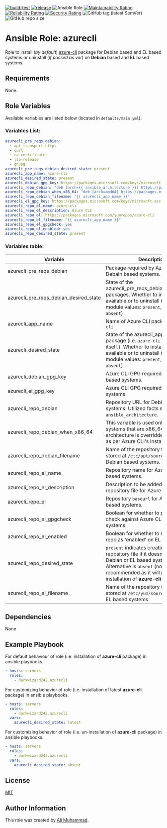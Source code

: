 [![build-test](https://github.com/darkwizard242/ansible-role-azurecli/workflows/build-and-test/badge.svg?branch=master)](https://github.com/darkwizard242/ansible-role-azurecli/actions?query=workflow%3Abuild-and-test) [![release](https://github.com/darkwizard242/ansible-role-azurecli/workflows/release/badge.svg)](https://github.com/darkwizard242/ansible-role-azurecli/actions?query=workflow%3Arelease) ![Ansible Role](https://img.shields.io/ansible/role/d/darkwizard242/azurecli) [![Maintainability Rating](https://sonarcloud.io/api/project_badges/measure?project=ansible-role-azurecli&metric=sqale_rating)](https://sonarcloud.io/dashboard?id=ansible-role-azurecli) [![Reliability Rating](https://sonarcloud.io/api/project_badges/measure?project=ansible-role-azurecli&metric=reliability_rating)](https://sonarcloud.io/dashboard?id=ansible-role-azurecli) [![Security Rating](https://sonarcloud.io/api/project_badges/measure?project=ansible-role-azurecli&metric=security_rating)](https://sonarcloud.io/dashboard?id=ansible-role-azurecli) ![GitHub tag (latest SemVer)](https://img.shields.io/github/tag/darkwizard242/ansible-role-azurecli?label=release) ![GitHub repo size](https://img.shields.io/github/repo-size/darkwizard242/ansible-role-azurecli?color=orange&style=flat-square)

# Ansible Role: azurecli

Role to install (_by default_) [azure-cli](https://github.com/Azure/azure-cli) package for Debian based and EL based systems or uninstall (_if passed as var_) on **Debian** based and **EL** based systems.

## Requirements

None.

## Role Variables

Available variables are listed below (located in `defaults/main.yml`):

### Variables List:

```yaml
azurecli_pre_reqs_debian:
  - apt-transport-https
  - curl
  - ca-certificates
  - lsb-release
  - gnupg
azurecli_pre_reqs_debian_desired_state: present
azurecli_app_name: azure-cli
azurecli_desired_state: present
azurecli_debian_gpg_key: https://packages.microsoft.com/keys/microsoft.asc
azurecli_repo_debian: "deb [arch={{ ansible_architecture }}] https://packages.microsoft.com/repos/azure-cli/ {{ ansible_lsb['codename'] }} main"
azurecli_repo_debian_when_x86_64: "deb [arch=amd64] https://packages.microsoft.com/repos/azure-cli/ {{ ansible_lsb['codename'] }} main"
azurecli_repo_debian_filename: "{{ azurecli_app_name }}"
azurecli_el_gpg_key: https://packages.microsoft.com/keys/microsoft.asc
azurecli_repo_el_name: azure-cli
azurecli_repo_el_description: Azure CLI
azurecli_repo_el: https://packages.microsoft.com/yumrepos/azure-cli
azurecli_repo_el_filename: "{{ azurecli_app_name }}"
azurecli_repo_el_gpgcheck: yes
azurecli_repo_el_enabled: yes
azurecli_repo_desired_state: present
```

### Variables table:

Variable                               | Description
-------------------------------------- | ------------------------------------------------------------------------------------------------------------------------------------------------------------------------------------------------------------
azurecli_pre_reqs_debian               | Package required by Azure CLI on Debain based systems.
azurecli_pre_reqs_debian_desired_state | State of the azurecli_pre_reqs_debian_desired_state packages. Whether to install, verify if available or to uninstall (i.e. ansible apt module values: `present`, `latest`, or `absent`)
azurecli_app_name                      | Name of Azure CLI package i.e. `azure-cli`
azurecli_desired_state                 | State of the azurecli_app_name package (i.e. `azure-cli` package itself.). Whether to install, verify if available or to uninstall (i.e. ansible apt module values: `present`, `latest`, or `absent`)
azurecli_debian_gpg_key                | Azure CLI GPG required on Debian based systems.
azurecli_el_gpg_key                    | Azure CLI GPG required on EL based systems.
azurecli_repo_debian                   | Repository URL for Debian based systems. Utilized facts such as `ansible_architecture`.
azurecli_repo_debian_when_x86_64       | This variable is used only against systems that are x86_64 type as the architecture is overridden to `arch=amd64` as per Azure CLI's Installation steps.
azurecli_repo_debian_filename          | Name of the repository file that will be stored at `/etc/apt/sources.list.d/` on Debian based systems.
azurecli_repo_el_name                  | Repository name for Azure CLI on EL based systems.
azurecli_repo_el_description           | Description to be added in EL based repository file for Azure CLI.
azurecli_repo_el                       | Repository `baseurl` for Azure CLI on EL based systems.
azurecli_repo_el_gpgcheck              | Boolean for whether to perform gpg check against Azure CLI on EL based systems.
azurecli_repo_el_enabled               | Boolean for whether to set Azure CLI repo as 'enabled' on EL based systems.
azurecli_repo_desired_state            | `present` indicates creating the repository file if it doesn't exist on Debian or EL based systems. Alternative is `absent` (not recommended as it will prevent from installation of **azure-cli** pacakge).
azurecli_repo_el_filename              | Name of the repository file that will be stored at `/etc/yum/sources.list.d/` on EL based systems.

## Dependencies

None

## Example Playbook

For default behaviour of role (i.e. installation of **azure-cli** package) in ansible playbooks.

```yaml
- hosts: servers
  roles:
    - darkwizard242.azurecli
```

For customizing behavior of role (i.e. installation of latest **azure-cli** package) in ansible playbooks.

```yaml
- hosts: servers
  roles:
    - darkwizard242.azurecli
  vars:
    azurecli_desired_state: latest
```

For customizing behavior of role (i.e. un-installation of **azure-cli** package) in ansible playbooks.

```yaml
- hosts: servers
  roles:
    - darkwizard242.azurecli
  vars:
    azurecli_desired_state: absent
```

## License

[MIT](https://github.com/darkwizard242/ansible-role-azurecli/blob/master/LICENSE)

## Author Information

This role was created by [Ali Muhammad](https://www.alimuhammad.dev/).
